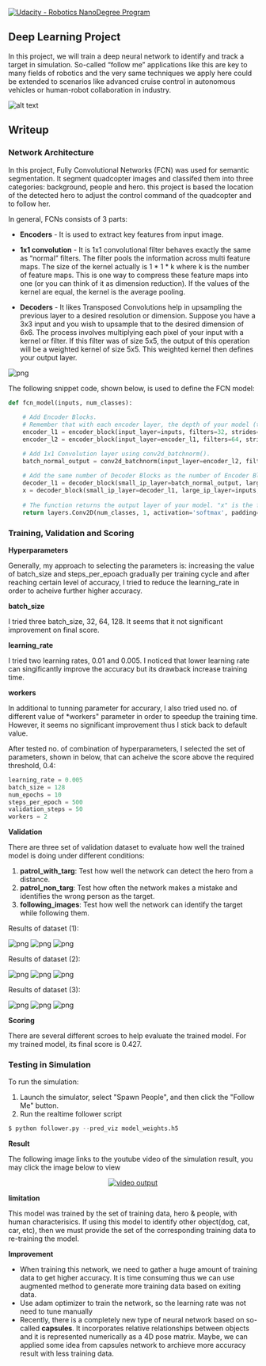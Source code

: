 [![Udacity - Robotics NanoDegree Program](https://s3-us-west-1.amazonaws.com/udacity-robotics/Extra+Images/RoboND_flag.png)](https://www.udacity.com/robotics)

## Deep Learning Project ##

In this project, we will train a deep neural network to identify and track a target in simulation. So-called “follow me” applications like this are key to many fields of robotics and the very same techniques we apply here could be extended to scenarios like advanced cruise control in autonomous vehicles or human-robot collaboration in industry.

[image_0]: ./docs/misc/sim_screenshot.png
![alt text][image_0] 

## Writeup

### Network Architecture

In this project, Fully Convolutional Networks (FCN) was used for semantic segmentation. It segment quadcopter images and classifed them into three categories: background, people and hero. this project is based the location of the detected hero to adjust the control command of the quadcopter and to follow her.

In general, FCNs consists of 3 parts:
* **Encoders** - It is used to extract key features from input image.

* **1x1 convolution** - It is 1x1 convolutional filter behaves exactly the same as “normal” filters. The filter pools the information across multi feature maps. The size of the kernel actually is 1 * 1 * k where k is the number of feature maps. This is one way to compress these feature maps into one (or you can think of it as dimension reduction). If the values of the kernel are equal, the kernel is the average pooling.

* **Decoders** - It likes Transposed Convolutions help in upsampling the previous layer to a desired resolution or dimension. Suppose you have a 3x3 input and you wish to upsample that to the desired dimension of 6x6. The process involves multiplying each pixel of your input with a kernel or filter. If this filter was of size 5x5, the output of this operation will be a weighted kernel of size 5x5. This weighted kernel then defines your output layer.

![png](./writeup_images/fcn_2.png)

The following snippet code, shown below, is used to define the FCN model:

``` python
def fcn_model(inputs, num_classes):
    
    # Add Encoder Blocks. 
    # Remember that with each encoder layer, the depth of your model (the number of filters) increases.
    encoder_l1 = encoder_block(input_layer=inputs, filters=32, strides=2)
    encoder_l2 = encoder_block(input_layer=encoder_l1, filters=64, strides=2)

    # Add 1x1 Convolution layer using conv2d_batchnorm().
    batch_normal_output = conv2d_batchnorm(input_layer=encoder_l2, filters=128, kernel_size=1, strides=1)
    
    # Add the same number of Decoder Blocks as the number of Encoder Blocks
    decoder_l1 = decoder_block(small_ip_layer=batch_normal_output, large_ip_layer=encoder_l1, filters=64)
    x = decoder_block(small_ip_layer=decoder_l1, large_ip_layer=inputs, filters=32)    
    
    # The function returns the output layer of your model. "x" is the final layer obtained from the last decoder_block()
    return layers.Conv2D(num_classes, 1, activation='softmax', padding='same')(x)
```

### Training, Validation and Scoring

**Hyperparameters**

Generally, my approach to selecting the parameters is: increasing the value of batch_size and steps_per_epoach gradually per training cycle and after reaching certain level of accuracy, I tried to reduce the learning_rate in order to acheive further higher accuracy.

**batch_size**

I tried three batch_size, 32, 64, 128. It seems that it not significant improvement on final score.

**learning_rate**

I tried two learning rates, 0.01 and 0.005. I noticed that lower learning rate can singificantly improve the accuracy but its drawback increase training time.

**workers**

In additional to tunning parameter for accurary, I also tried used no. of different value of *workers" parameter in order to speedup the training time. However, it seems no significant improvement thus I stick back to default value.

After tested no. of combination of hyperparameters, I selected the set of parameters, shown in below, that can acheive the score above the required threshold, 0.4:

``` python
learning_rate = 0.005 
batch_size = 128
num_epochs = 10
steps_per_epoch = 500
validation_steps = 50
workers = 2
```

**Validation**

There are three set of validation dataset to evaluate how well the trained model is doing under different conditions:
1) **patrol_with_targ**: Test how well the network can detect the hero from a distance.
2) **patrol_non_targ**: Test how often the network makes a mistake and identifies the wrong person as the target.
3) **following_images**: Test how well the network can identify the target while following them.

Results of dataset (1):

![png](./writeup_images/valid_output_1_1.png)
![png](./writeup_images/valid_output_1_2.png)
![png](./writeup_images/valid_output_1_3.png)

Results of dataset (2):

![png](./writeup_images/valid_output_2_1.png)
![png](./writeup_images/valid_output_2_2.png)
![png](./writeup_images/valid_output_2_3.png)

Results of dataset (3):

![png](./writeup_images/valid_output_3_1.png)
![png](./writeup_images/valid_output_3_2.png)
![png](./writeup_images/valid_output_3_3.png)

**Scoring**

There are several different scroes to help evaluate the trained model. For my trained model, its final score is 0.427.

### Testing in Simulation

To run the simulation:
1. Launch the simulator, select "Spawn People", and then click the "Follow Me" button.
2. Run the realtime follower script

``` python
$ python follower.py --pred_viz model_weights.h5
```

**Result**

The following image links to the youtube video of the simulation result, you may click the image below to view

<p align="center">
    <a href="https://www.youtube.com/watch?v=FUz385ahS-U">
        <img src="https://img.youtube.com/vi/FUz385ahS-U/0.jpg" alt="video output">
    </a>
</p>

**limitation**

This model was trained by the set of training data, hero & people, with human characterisics. If using this model to identify other object(dog, cat, car, etc), then we must provide the set of the corresponding training data to re-training the model.

**Improvement**
* When training this network, we need to gather a huge amount of training data to get higher accuracy. It is time consuming thus we can use augmented method to generate more training data based on exiting data.
* Use adam optimizer to train the network, so the learning rate was not need to tune manually
* Recently, there is a completely new type of neural network based on so-called **capsules**. It incorporates relative relationships between objects and it is represented numerically as a 4D pose matrix. Maybe, we can applied some idea from capsules network to archieve more accuracy result with less training data.